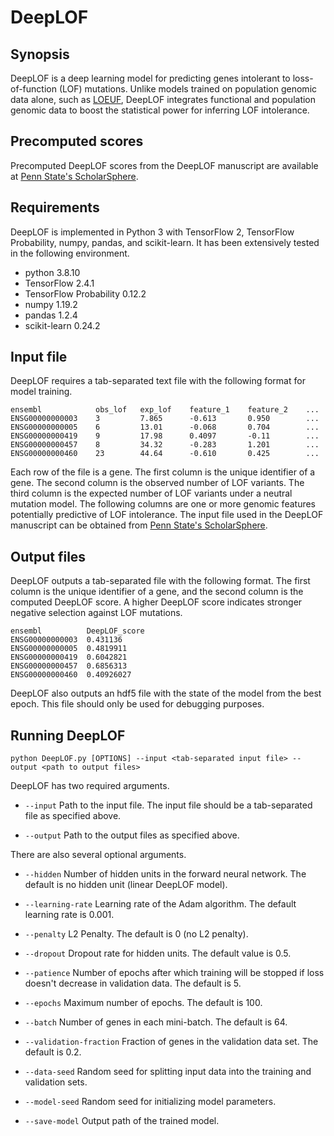 # DeepLOF

## Synopsis

DeepLOF is a deep learning model for predicting genes intolerant to loss-of-function (LOF) mutations. Unlike models trained on population genomic data alone, such as [LOEUF](https://www.nature.com/articles/s41586-020-2308-7), DeepLOF integrates functional and population genomic data to boost the statistical power for inferring LOF intolerance.

## Precomputed scores

Precomputed DeepLOF scores from the DeepLOF manuscript are available at [Penn State's ScholarSphere](https://scholarsphere.psu.edu/resources/946aee88-8bdc-45f6-8be7-c59f2d45b819).

## Requirements

DeepLOF is implemented in Python 3 with TensorFlow 2, TensorFlow Probability, numpy, pandas, and scikit-learn. It has been extensively tested in the following environment.

- python 3.8.10
- TensorFlow 2.4.1
- TensorFlow Probability 0.12.2
- numpy 1.19.2
- pandas 1.2.4
- scikit-learn 0.24.2

## Input file

DeepLOF requires a tab-separated text file with the following format for model training.

```
ensembl            obs_lof   exp_lof    feature_1    feature_2    ...
ENSG00000000003    3         7.865      -0.613       0.950        ...
ENSG00000000005    6         13.01      -0.068       0.704        ...
ENSG00000000419    9         17.98      0.4097       -0.11        ...
ENSG00000000457    8         34.32      -0.283       1.201        ...
ENSG00000000460    23        44.64      -0.610       0.425        ...
```

Each row of the file is a gene. The first column is the unique identifier of a gene. The second column is the observed number of LOF variants. The third column is the expected number of LOF variants under a neutral mutation model. The following columns are one or more genomic features potentially predictive of LOF intolerance. The input file used in the DeepLOF manuscript can be obtained from [Penn State's ScholarSphere](https://scholarsphere.psu.edu/resources/946aee88-8bdc-45f6-8be7-c59f2d45b819).

## Output files

DeepLOF outputs a tab-separated file with the following format. The first column is the unique identifier of a gene, and the second column is the computed DeepLOF score. A higher DeepLOF score indicates stronger negative selection against LOF mutations.

```
ensembl          DeepLOF_score
ENSG00000000003  0.431136
ENSG00000000005  0.4819911
ENSG00000000419  0.6042821
ENSG00000000457  0.6856313
ENSG00000000460  0.40926027
```

DeepLOF also outputs an hdf5 file with the state of the model from the best epoch. This file should only be used for debugging purposes.

## Running DeepLOF

```
python DeepLOF.py [OPTIONS] --input <tab-separated input file> --output <path to output files>
```

DeepLOF has two required arguments.

* `--input` Path to the input file.
The input file should be a tab-separated file as specified above.

* `--output` Path to the output files as specified above.

There are also several optional arguments.

* `--hidden` Number of hidden units in the forward neural network.
The default is no hidden unit (linear DeepLOF model).

* `--learning-rate` Learning rate of the Adam algorithm.
The default learning rate is 0.001.

* `--penalty` L2 Penalty.
The default is 0 (no L2 penalty).

* `--dropout` Dropout rate for hidden units.
The default value is 0.5.

* `--patience` Number of epochs after which training will be stopped if loss doesn't decrease in validation data.
The default is 5.

* `--epochs` Maximum number of epochs.
The default is 100.

* `--batch` Number of genes in each mini-batch.
The default is 64.

* `--validation-fraction` Fraction of genes in the validation data set.
The default is 0.2.

* `--data-seed` Random seed for splitting input data into the training and validation sets.

* `--model-seed` Random seed for initializing model parameters.

* `--save-model` Output path of the trained model.
